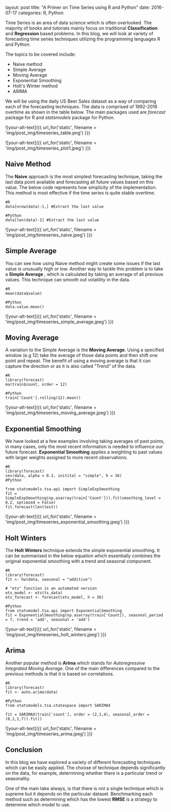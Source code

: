 layout: post
title:  "A Primer on Time Series using R and Python"
date:  2016-07-17
categories: R, Python

Time Series is an area of data science which is often overlooked. The majority of books and tutorials mainly focus on traditional <b> Classification </b> and <b> Regression </b> based problems. In this blog, we will look at variety of forecasting time series techniques utilizing the programming languages R and Python.

The topics to be covered include:

* Naive method
* Simple Average
* Moving Average
* Exponential Smoothing
* Holt's Winter method
* ARIMA

We will be using the daily US Beer Sales dataset  as a way of comparing each of the forecasting techniques. The data is comprised of 1992-2016 overtime as shown in the table below. The main packages used are <i>forecast</i> package for R and <i>statsmodels</i> package for Python.


![your-alt-text]({{ url_for('static', filename = 'img/post_img/timeseries_table.png') }})

![your-alt-text]({{ url_for('static', filename = 'img/post_img/timeseries_plot1.jpeg') }})


## Naive Method

The <b>Naive</b> approach is the most simplest forecasting technique, taking the last data point available and forecasting all future values based on this value. The below code represents how simplicity of the implementation. This method is most effective if the time series is quite stable overtime.


    #R
    data[nrow(data)-1,] #Extract the last value

    #Python
    data[len(data)-1] #Extract the last value

![your-alt-text]({{ url_for('static', filename = 'img/post_img/timeseries_naive.jpeg') }})


## Simple Average

You can see how using Naive method might create some issues if the last value is unusually high or low. Another way to tackle this problem is to take a <b>Simple Average </b>, which is calculated by taking an average of all previous values. This technique can smooth out volatility in the data.

    #R
    mean(data$value)

    #Python
    data.value.mean()

![your-alt-text]({{ url_for('static', filename = 'img/post_img/timeseries_simple_average.jpeg') }})


## Moving Average

A variation to the Simple Average is the <b>Moving Average</b>. Using a specified window (e.g 12) take the average of those data points and then shift one point and repeat. The benefit of using a moving average is that it can capture the direction or as it is also called "Trend" of the data.

    #R
    library(forecast)
    ma(train$count, order = 12)

    #Python
    train['Count'].rolling(12).mean()

![your-alt-text]({{ url_for('static', filename = 'img/post_img/timeseries_moving_average.jpeg') }})

## Exponential Smoothing

We have looked at a few examples involving taking averages of past points, in many cases, only the most recent information is needed to influence our future forecast. <b>Exponential Smoothing</b> applies a weighting to past values with larger weights assigned to more recent observations.

    #R
    library(forecast)
    ses(data, alpha = 0.2, initital = "simple", h = 36)
    #Python
    
    from statsmodels.tsa.api import SimpleExpSmoothing
    fit = SimpleExpSmoothing(np.asarray(train['Count'])).fit(smoothing_level = 0.2, optimzed = False)
    fit.forecast(len(test))


![your-alt-text]({{ url_for('static', filename = 'img/post_img/timeseries_exponential_smoothing.jpeg') }})


## Holt Winters

The <b>Holt Winters</b> technique extends the simple exponential smoothing. It can be summarised in the below equation which essentially combines the original exponential smoothing with a trend and seasonal component.

    #R
    library(forecast)
    fit <- hw(data, seasonal = "additive")
    
    # "ets" function is an automated version
    ets_model <- ets(ts_data)
    ets_forecast <- forecast(ets_model, h = 36)
    
    #Python
    from statsmodel.tsa.api import ExponentialSmoothing
    fit = ExponentialSmoothing(np.asarray(train['Count]), seasonal_period = 7, trend = 'add', seasonal = 'add')


![your-alt-text]({{ url_for('static', filename = 'img/post_img/timeseries_holt_winters.jpeg') }})


## Arima

Another popular method is <b>Arima</b> which stands for <i> Autoregressive Integrated Moving Average</i>. One of the main differences compared to the previous methods is that it is based on correlations.

    #R
    library(forecast)
    fit <- auto.arima(data)
    
    #Python
    from statsmodels.tsa.statespace import SARIMAX
    
    fit = SARIMAX(train['count'], order = (2,1,4), seasonal_order = (0,1,1,7)).fit()


![your-alt-text]({{ url_for('static', filename = 'img/post_img/timeseries_arima.jpeg') }})

## Conclusion

In this blog we have explored a variety of different forecasting techniques which can be easily applied. The choose of technique depends significantly on the data, for example, determining whether there is a particular trend or seasonality. 

One of the main take always, is that there is not a single technique which is supreme but it depends on the particular dataset. Benchmarking each method such as determining which has the lowest <b>RMSE</b> is a strategy to determine which model to use.  







